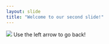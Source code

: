 ```yaml
---
layout: slide
title: "Welcome to our second slide!"
---
```

![](https://encrypted-tbn0.gstatic.com/images?q=tbn:ANd9GcQPkT_bSt30Ag-pqgUa3KcMMY6UCTKQZD0mZQanGi_2sXZLEUrI0A)
Use the left arrow to go back!
